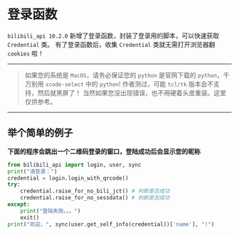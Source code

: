 # 登录函数

`bilibili_api 10.2.0` 新增了登录函数，封装了登录用的脚本，可以快速获取 `Credential` 类。
有了登录函数后，收集 `Credential` 类就无需打开浏览器翻 `cookies` 啦！

---

>如果您的系统是 `MacOS`，请务必保证您的 `python` 是官网下载的 `python`，千万别用 `xcode-select` 中的 `python`! 作者测过，可能 `tcl/tk` 版本会不支持，然后就黑屏了！
>当然如果您没出现错误，也不用硬着头皮重装。这里仅供参考。

---

## 举个简单的例子

**下面的程序会跳出一个二维码登录的窗口，登陆成功后会显示您的昵称**

``` python
from bilibili_api import login, user, sync
print("请登录：")
credential = login.login_with_qrcode()
try:
    credential.raise_for_no_bili_jct() # 判断是否成功
    credential.raise_for_no_sessdata() # 判断是否成功
except:
    print("登陆失败。。。")
    exit()
print("欢迎，", sync(user.get_self_info(credential))['name'], "!")
```
